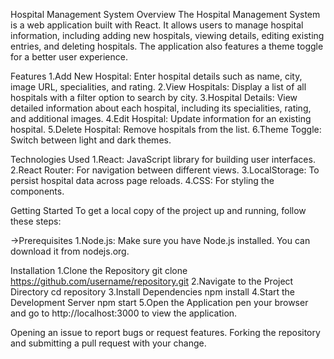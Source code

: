 Hospital Management System
Overview
The Hospital Management System is a web application built with React. It allows users to manage hospital information, including adding new hospitals, viewing details, editing existing entries, and deleting hospitals. The application also features a theme toggle for a better user experience.

Features
1.Add New Hospital: Enter hospital details such as name, city, image URL, specialities, and rating.
2.View Hospitals: Display a list of all hospitals with a filter option to search by city.
3.Hospital Details: View detailed information about each hospital, including its specialities, rating, and additional images.
4.Edit Hospital: Update information for an existing hospital.
5.Delete Hospital: Remove hospitals from the list.
6.Theme Toggle: Switch between light and dark themes.


Technologies Used
1.React: JavaScript library for building user interfaces.
2.React Router: For navigation between different views.
3.LocalStorage: To persist hospital data across page reloads.
4.CSS: For styling the components.


Getting Started
To get a local copy of the project up and running, follow these steps:

->Prerequisites
1.Node.js: Make sure you have Node.js installed. You can download it from nodejs.org.

Installation
1.Clone the Repository
git clone https://github.com/username/repository.git
2.Navigate to the Project Directory
cd repository
3.Install Dependencies
npm install
4.Start the Development Server
npm start
5.Open the Application
pen your browser and go to http://localhost:3000 to view the application.

Opening an issue to report bugs or request features.
Forking the repository and submitting a pull request with your change.
